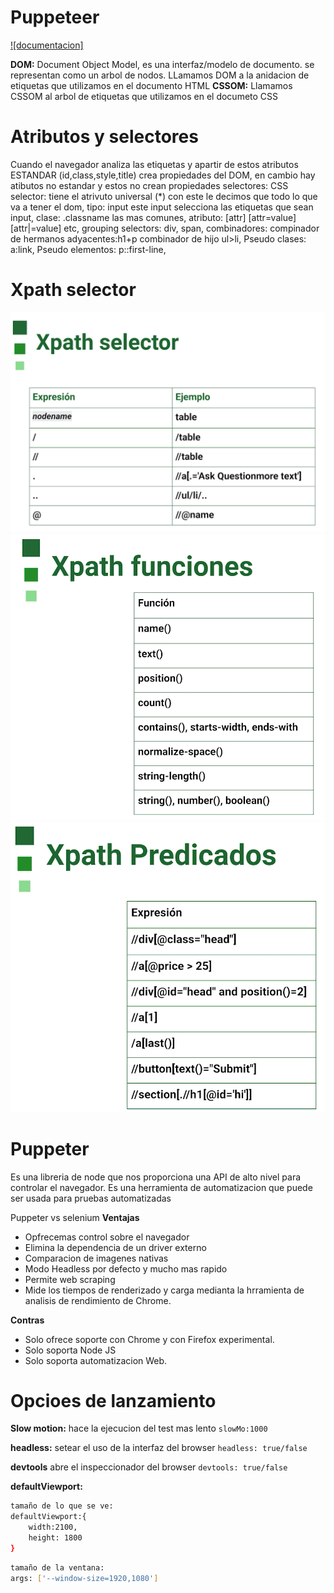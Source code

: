 # Puppeteer
[![documentacion]](https://static.platzi.com/media/public/uploads/2-slides_23b1cb97-bddc-42d3-aeb1-f9134a9b9fb9.pdf)

**DOM:** Document Object Model, es una interfaz/modelo de documento. se representan como un arbol de nodos. LLamamos DOM a la anidacion de etiquetas que utilizamos en el documento HTML
**CSSOM:** Llamamos CSSOM al arbol de etiquetas que utilizamos en el documeto CSS

# Atributos y selectores
Cuando el navegador analiza las etiquetas y apartir de estos atributos ESTANDAR (id,class,style,title) crea propiedades del DOM, en cambio hay atibutos no estandar y estos no crean propiedades
selectores: CSS selector: tiene el atrivuto universal (*) con este le decimos que todo lo que va a tener el dom, tipo: input este input selecciona las etiquetas que sean input, clase: .classname las mas comunes, atributo: [attr] [attr=value] [attr|=value] etc, grouping selectors: div, span, combinadores: compinador de hermanos adyacentes:h1+p combinador de hijo ul>li, Pseudo clases: a:link, Pseudo elementos: p::first-line,

# Xpath selector
![App Screenshot](Xpath%20selector.png)
![App Screenshot](xpath%20funciones.png)
![App Screenshot](xpath%20predicados.png)

# Puppeter
Es una libreria de node que nos proporciona una API de alto nivel para controlar el navegador. Es una herramienta de automatizacion que puede ser usada para pruebas automatizadas

Puppeter vs selenium
**Ventajas**
- Opfrecemas control sobre el navegador
- Elimina la dependencia de un driver externo
- Comparacion de imagenes nativas
- Modo Headless por defecto y mucho mas rapido
- Permite web scraping
- Mide los tiempos de renderizado y carga medianta la hrramienta de analisis de rendimiento de Chrome.

**Contras**
- Solo ofrece soporte con Chrome y con Firefox experimental.
- Solo soporta Node JS
- Solo soporta automatizacion Web.

# Opcioes de lanzamiento
**Slow motion:** hace la ejecucion del test mas lento `slowMo:1000`

**headless:** setear el uso de la interfaz del browser `headless: true/false`

**devtools** abre el inspeccionador del browser `devtools: true/false`

**defaultViewport:** 
```bash
tamaño de lo que se ve:
defaultViewport:{
    width:2100,
    height: 1800
}
```
```bash
tamaño de la ventana:
args: ['--window-size=1920,1080']
```
